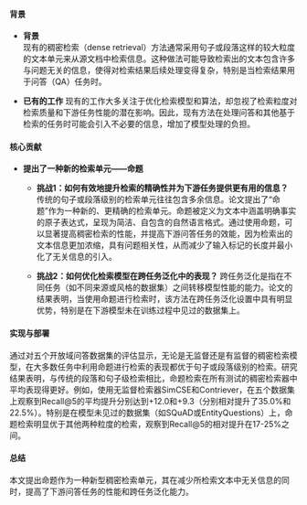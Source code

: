 #### 背景
- **背景**       
    现有的稠密检索（dense retrieval）方法通常采用句子或段落这样的较大粒度的文本单元来从源文档中检索信息。这种做法可能导致检索出的文本包含许多与问题无关的信息，使得对检索结果后续处理变得复杂，特别是当检索结果用于问答（QA）任务时。

- **已有的工作**
    现有的工作大多关注于优化检索模型和算法，却忽视了检索粒度对检索质量和下游任务性能的潜在影响。因此，现有方法在处理问答和其他基于检索的任务时可能会引入不必要的信息，增加了模型处理的负担。

#### 核心贡献
- **提出了一种新的检索单元——命题**
    - **挑战1：如何有效地提升检索的精确性并为下游任务提供更有用的信息？**
        传统的句子或段落级别的检索单元往往包含多余信息。论文提出了“命题”作为一种新的、更精确的检索单元。命题被定义为文本中涵盖明确事实的原子表达式，呈现为简洁、自包含的自然语言格式。通过使用命题，可以显著提高稠密检索的性能，并提高下游问答任务的效能，因为检索出的文本信息更加浓缩，具有问题相关性，从而减少了输入标记的长度并最小化了无关信息的引入。

    - **挑战2：如何优化检索模型在跨任务泛化中的表现？**
        跨任务泛化是指在不同任务（如不同来源或风格的数据集）之间转移模型性能的能力。论文的结果表明，当使用命题进行检索时，该方法在跨任务泛化设置中具有明显优势，特别是在下游模型未在训练过程中见过的数据集上。

#### 实现与部署
通过对五个开放域问答数据集的评估显示，无论是无监督还是有监督的稠密检索模型，在大多数任务中利用命题进行检索的表现都优于句子或段落级别的检索。研究结果表明，与传统的段落和句子级检索相比，命题检索在所有测试的稠密检索器中平均表现得更好。例如，使用无监督检索器SimCSE和Contriever，在五个数据集上观察到Recall@5的平均提升分别达到+12.0和+9.3（分别相对提升了35.0%和22.5%）。特别是在模型未见过的数据集（如SQuAD或EntityQuestions）上，命题检索明显优于其他两种粒度的检索，观察到Recall@5的相对提升在17-25%之间。

#### 总结
本文提出命题作为一种新型稠密检索单元，其在减少所检索文本中无关信息的同时，提高了下游问答任务的性能和跨任务泛化能力。